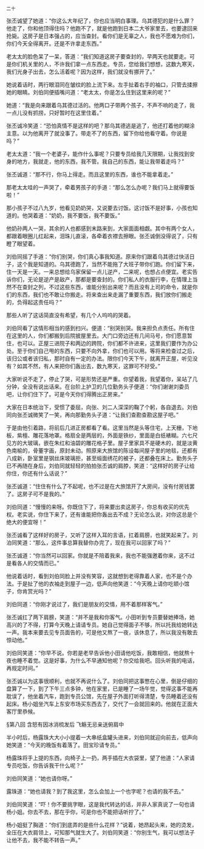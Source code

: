     二十 

   张丕诚望了她道：“你这么大年纪了，你也应当明白事理。乌其德犯的是什么罪？他走了，你和他顶得住吗？他跑不了，就是他跑到日本二大爷家里去，也要逮回来抢毙。这房子是日本强占的，应当查封。看你们是无辜之人，我也不愿难为你们，你们今天全得离开。还是不许拿走东西。”

   老太太的脸色呆了一呆，答道：“我们知道这房子要查封的，早两天也就要走。可是你们机关里的人，不许我们拿一点东西走。专员，您给我们想想，这数九寒天，我们光身子出去，怎么活着呢？因为这样，我们就没有挪开了。”

   她说着话时，两行眼泪同在皱纹的脸上流下来。左手扯着右手的袖口，只管去揉擦她的眼睛。刘伯同便插嘴问道：“老太太，你是怎么住到这里来的呢？”

   她道：“我是向来跟着乌其德过活的。他两口子带两个孩子，不声不响的走了，我一点儿没有抓捞，只好暂时在这里住着。”

   张丕诚冷笑道：“恐怕真情不是这样的吧？那乌其德逃是逃了，他还打着他的糊涂主意。以为他离开了就没事了。带走不了的东西，留下你给他看守着。你说是吗？”

   老太太道：“我一个老婆子，能作什么事呢？只要专员给我几天限期，让我找到安身的地方，我就走，他的东西，我不管。我自己的东西，能让我带着走吗？”

   张丕诚道：“那不行，你马上得走。而且这里的东西，谁也不能拿着走。”

   那老太太哇的一声哭了，牵着男孩子的手道：“那么怎么办呢？我们马上就得要饭啦！”

   那小孩子不过八九岁，他看见奶奶哭，又说要去讨饭。这讨饭不是好事，小孩也知道的。他哭着道：“奶奶，我不要饭，我不要饭。”

   他奶孙两人一哭，其余的人也都感到末路来到，大家面面相觑。其中有两个女人，都跟着眼圈儿红起来，泪珠儿直滚，各牵着衣襟去擦眼。张丕诚倒没得说了，只有瞪了眼望着。

   刘伯同摇了手道：“你们别哭，你们真心事我知道。原来你们跟着乌其德过快活日子，这个我是知道的。乌其德跑了，当然不能拖了大班子带你们跑。你们留下来，住一天是一天。一来总想给乌家保留一点儿逆产，二来呢，也想占点便宜。老实告诉你们，无论是逆产是敌产，那都是要查封的。你们私人的衣服行李，在情理上当然不在查封之列，不过这些东西，谁能分别出来呢？而且没有上司的命令，就是你们的东西，我们也不敢让你搬走。将来查出来走漏了重要东西，我们放你们搬走的，负得起这责任吗？”

   那些人听了这话简直没有希望，有几个人呜呜的哭着。

   刘伯同看了这情形相当的感到扫兴。便道：“别哭别哭。我来担负点责任。所有住在这里的人，你们都搬到后院披屋里去。大门口旁边还有几间马号，你们愿意暂住，也可以。正屋三进院子和两边的跨院，你们都不许进来，这里我们要作为办公处。至于你们自己甩的东西，只要不向外拿，你们也可以用。等将来检查过之后，该归公或者该归私，那时自有一定的办法。限你们今天下午，就离开正屋，听见没有？如其不然，有人来把你们轰出去，数九寒天，这罪可不好受。”

   大家听说不走了，停止了哭，可是形势还是严重。你望着我，我望着你，呆站了几分钟，全没有说出话来。在台阶上护卫的几位勤务头子便道：“你们谢谢刘委员吧，让你们住下了。可是今天你们得腾出正房来。”

   大家在日本统治下，受惯了委屈，向张、刘二人深深的鞠了个躬，各自退去。刘伯同向张丕诚微笑了一笑，再向那勤务头子道：“让我们查勘查勘这屋子吧。”

   于是由他引着路，将前后几进正房都看了看。这里当然是头等住宅，上天栅，下地板，紫檀、雕花落地罩。格扇全是两层的，外面是铁纱，里面是白纸裱糊。六七尺见方的大玻璃，嵌在朱红和油碧的雕花格子里。屋子里家具不是硬木的，就是淡黄色南榆的，骨董字画，原封未动。照原来大旅馆的陈设每间屋子里的地毯，还都有八成新，卧室里是钢丝床玻璃拒，甚至缎面绣花的被子，还都叠在床上。勤务头子已不再随在身后，刘伯同就轻轻的拍拍张丕诚的肩脖，笑道：“这样好的房子让给你住，你还有什么话说？”

   张丕诚道：“住住有什么了不起呢，也不过是在大旅馆开了大房间，没有付房钱罢了。这房子可不是我的。”

   刘伯同道：“慢慢的来呀。你既住下了，将来要出卖这房子，你总有收买的优先权。老实说，你住下来了，还有谁能把你轰出去不成？无论怎么说，对你这总是个绝大的便宜呀！”

   张丕诚看了这样好的房子，又听了这样入耳的言语，扛着肩膀，也就笑起来了。刘泊同笑道：“那么，这件事总算我替你办完了，现在我可以回家了吗？”

   张丕诚道：“你当然可以回家。你就是不陪着我来，我也不能强邀着你来，这不过是看各人的交情而已。”

   他说着话时，看到刘伯同脸上并没有笑容，这就想到老得靠着人家，也不是个办法。于是扯了他的衣袖走到屋子一边，低声向他笑道：“今天晚上请你吃顿小馆子，你肯赏光吗？”

   刘伯同道：“你刚才说过了，我们是朋友的交情，用不着那样客气。”

   张丕诚扛了两下肩膀，笑道：“并不是我和你客气。小田听到专员要替她捧场，她高兴的了不得，打算今天晚上请请专员。她自己觉得面子不够，所以托我给她转达一声。我本来要去见专员面告的，可是他又熬了一夜，该休息了，所以我没有敢去惊动他。”

   刘伯同笑道：“你早不说。你若是老早告诉他小田请他吃饭，我敢相信，他就熬十夜也睡不着觉。这是好事，为什么不早通知他呢？你交给我吧。回头听我的电话，再规定时间。”

   张丕诚以为这事很顺利，也就不再说什么了。刘伯同把这事憋在心里，倒是仔细的盘算了一下，到了下午三点多钟，他在家里，已是睡了一场午觉，觉得这事不能再耽误了，他坐着汽车，跑到专员公馆，先在屋子外面打听得清楚，专员睡着还没有起床。杨小姐坐汽车上东安市场买东西去了，交代了一会就回来的。他就在正面大客厅里恭候。

   §第八回 含怒有因冰消梳发后 飞觞无忌亲送俯肩中

   半小时后，杨露珠大大小小提着一大串纸盒罐头进来，刘伯同就迎向前去，低声向她笑道：“今天的晚饭有着落了。田宝珍请专员。”

   杨露珠将手上提的东西，向椅子上一扔，两手插在大衣袋里，望了他道：“人家请专员吃饭，你告诉我干什么呢？”

   刘伯同笑道：“她也请你呀。”

   露珠道：“她也请我？到了我这里，怎么会加上一个也字呢？也请的我不去。”

   刘伯同笑道：“吓！你不要挑字眼，这是我代转达的话，并非人家真说了一句也请杨小姐。你去不去，那在乎你，可是你也不能把话听拧了。”

   杨小姐挺了胸道：“你们到底弄的是些什么花样？”说着，她昂起头来，她的烫发，全压在大衣肩领上，可知那气就生大了。刘伯同笑道：“你别生气，我可以想法子让他不去，我不能不转告一声。”

